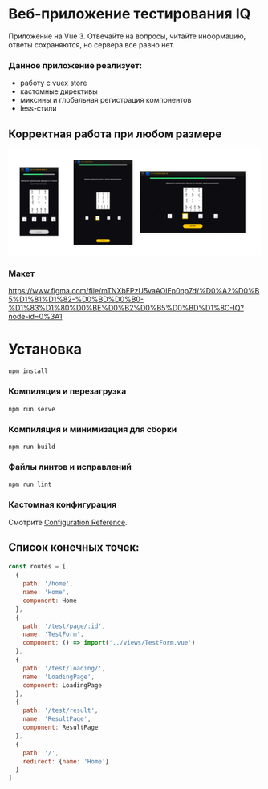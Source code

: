 # Веб-приложение тестирования IQ

Приложение на Vue 3. Отвечайте на вопросы, читайте информацию, ответы сохраняются, но сервера все равно нет.

### Данное приложение реализует:
* работу с vuex store
* кастомные директивы
* миксины и глобальная регистрация компонентов
* less-стили

## Корректная работа при любом размере

![Screenshot](screen.png)

### Макет 

https://www.figma.com/file/mTNXbFPzU5vaAOlEp0np7d/%D0%A2%D0%B5%D1%81%D1%82-%D0%BD%D0%B0-%D1%83%D1%80%D0%BE%D0%B2%D0%B5%D0%BD%D1%8C-IQ?node-id=0%3A1

# Установка
```
npm install
```

### Компиляция и перезагрузка
```
npm run serve
```

### Компиляция и минимизация для сборки
```
npm run build
```

### Файлы линтов и исправлений
```
npm run lint
```

### Кастомная конфигурация
Смотрите [Configuration Reference](https://cli.vuejs.org/config/).

## Список конечных точек:

```javascript
const routes = [
  {
    path: '/home',
    name: 'Home',
    component: Home
  },
  {
    path: '/test/page/:id',
    name: 'TestForm',
    component: () => import('../views/TestForm.vue')
  },
  {
    path: '/test/loading/',
    name: 'LoadingPage',
    component: LoadingPage
  },
  {
    path: '/test/result',
    name: 'ResultPage',
    component: ResultPage
  },
  {
    path: '/',
    redirect: {name: 'Home'}
  }
]

```